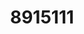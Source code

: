 ---
layout: 'doctor'
title: '8915111'
imageURL: /assets/uploads/2.jpg
path: "content/doctors/8915111"
name: "Pedro Lopez"
carrera: 'odontologo'
---